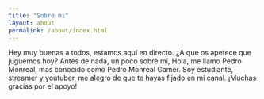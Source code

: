 ```yaml
---
title: "Sobre mi"
layout: about
permalink: /about/index.html
---
```


Hey muy buenas a todos, estamos aquí en directo. ¿A que os apetece que juguemos hoy? Antes de nada, un poco sobre mí, Hola, me llamo Pedro Monreal, mas conocido como Pedro Monreal Gamer. Soy estudiante, streamer y youtuber, me alegro de que te hayas fijado en mi canal. ¡Muchas gracias por el apoyo!
